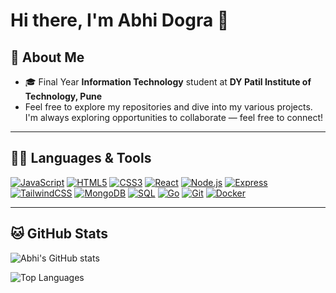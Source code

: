 # Hi there, I'm Abhi Dogra 👋

## 💫 About Me
- 🎓 Final Year **Information Technology** student at **DY Patil Institute of Technology, Pune**
- Feel free to explore my repositories and dive into my various projects. I'm always exploring opportunities to collaborate — feel free to connect! 


---

## 👨‍💻 Languages & Tools
[![JavaScript](https://skillicons.dev/icons?i=js)](https://developer.mozilla.org/en-US/docs/Web/JavaScript)
[![HTML5](https://skillicons.dev/icons?i=html)](https://developer.mozilla.org/en-US/docs/Web/HTML)
[![CSS3](https://skillicons.dev/icons?i=css)](https://developer.mozilla.org/en-US/docs/Web/CSS)
[![React](https://skillicons.dev/icons?i=react)](https://react.dev/)
[![Node.js](https://skillicons.dev/icons?i=nodejs)](https://nodejs.org/)
[![Express](https://skillicons.dev/icons?i=express)](https://expressjs.com/)
[![TailwindCSS](https://skillicons.dev/icons?i=tailwind)](https://tailwindcss.com/)
[![MongoDB](https://skillicons.dev/icons?i=mongodb)](https://www.mongodb.com/)
[![SQL](https://skillicons.dev/icons?i=mysql)](https://www.mysql.com/)
[![Go](https://skillicons.dev/icons?i=go)](https://go.dev/)
[![Git](https://skillicons.dev/icons?i=git)](https://git-scm.com/)
[![Docker](https://skillicons.dev/icons?i=docker)](https://www.docker.com/)

---

## 🐱 GitHub Stats

![Abhi's GitHub stats](https://github-readme-stats.vercel.app/api?username=abhidogra225&show_icons=true&theme=radical&hide_border=false&count_private=true)

![Top Languages](https://github-readme-stats.vercel.app/api/top-langs/?username=abhidogra225&layout=compact&theme=radical&hide_border=false)


